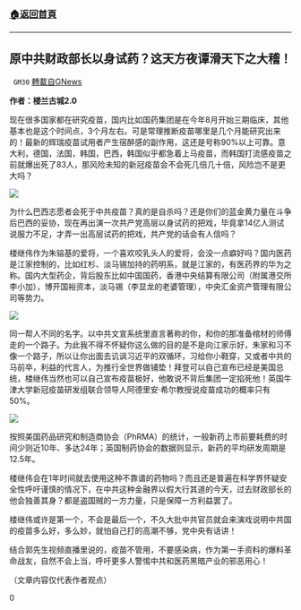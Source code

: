 ###  [:house:返回首頁](https://github.com/ourhimalayas/txt)
---

## 原中共财政部长以身试药？这天方夜谭滑天下之大稽！
` GM30` [轉載自GNews](https://gnews.org/zh-hans/569153/)

**作者：楼兰古城2.0**

现在很多国家都在研究疫苗，国内比如国药集团是在今年8月开始三期临床，其他基本也是这个时间点，3个月左右。可是常理推断疫苗哪里是几个月能研究出来的！最新的辉瑞疫苗试用者产生宿醉感的副作用，这还是号称90%以上可靠。意大利，德国，法国，韩国，巴西，韩国似乎都急着上马疫苗，而韩国打流感疫苗之前就爆出死了83人，那风险未知的新冠疫苗会不会死几倍几十倍，风险岂不是更大吗？

![](https://gnews-media-offload.s3.amazonaws.com/wp-content/uploads/2020/11/18000031/1-114.png)

为什么巴西志愿者会死于中共疫苗？真的是自杀吗？还是你们的蓝金黄力量在斗争后巴西的妥协，现在再出演一次共产党高层以身试药的把戏，毕竟拿14亿人测试说服力不足，才弄一出高层试药的把戏，共产党的话会有人信吗？

楼继伟作为朱镕基的爱将，一个喜欢咬乳头人的爱将，会没一点癖好吗？国内医药是江家控制的，比如红杉、淡马锡加持的药明系，就是江家的，有医药界的华为之称。国内大型药企，背后股东比如中国国药，香港中央结算有限公司（附属港交所李小加），博开国裕资本，淡马锡（李显龙的老婆管理），中央汇金资产管理有限公司等势力。

![](https://gnews-media-offload.s3.amazonaws.com/wp-content/uploads/2020/11/18000217/2-168.png)

同一帮人不同的名字。以中共文宣系统里直言著称的你，和你的那准备棺材的师傅走的一个路子。为此我不得不怀疑你这么做的目的是不是向江家示好，朱家和习不像一个路子，所以让你出面去讥讽习近平的双循环，习给你小鞋穿，又或者中共的马前卒，利益的代言人，为推行全世界做铺垫！拜登可以自己宣布已经是美国总统，楼继伟当然也可以自己宣布疫苗极好，他敢说不背后集团一定掐死他！英国牛津大学新冠疫苗研发组联合领导人阿德里安·希尔教授说疫苗成功的概率只有50%。

![](https://gnews-media-offload.s3.amazonaws.com/wp-content/uploads/2020/11/18000054/3-88.png)

按照美国药品研究和制造商协会（PhRMA）的统计，一般新药上市前要耗费的时间少则近10年、多达24年；英国制药协会的数据则显示，新药的平均研发周期是12.5年。

楼继伟会在1年时间就去使用这种不靠谱的药物吗？而且还是普遍在科学界怀疑安全性呼吁谨慎的情况下，在中共这种金融界以假大行其道的今天，过去财政部长的他会独善其身？都是盗国贼的一方力量，只是保障一方利益罢了。

楼继伟或许是第一个，不会是最后一个，不久大批中共官员就会来演戏说明中共国的疫苗多么好，多么妙，就怕自己打的高潮不够，党中央有话讲！

结合郭先生视频直播里说的，疫苗不管用，不要感染病，作为第一手资料的爆料革命战友，自然不会上当，呼吁更多人警惕中共和医药黑暗产业的邪恶用心！

（文章内容仅代表作者观点）

0
